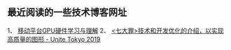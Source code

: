 ## 最近阅读的一些技术博客网址
1、
[移动平台GPU硬件学习与理解](https://zhuanlan.zhihu.com/p/347001411)
2、
[<七大罪>技术和开发优化的介绍，以实现高质量的图形 - Unite Tokyo 2019](https://www.bilibili.com/video/BV1AJ411q7cy?from=search&seid=18275380707843654250)